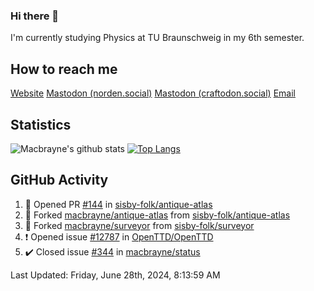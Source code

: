 ### Hi there 👋
I'm currently studying Physics at TU Braunschweig in my 6th semester.

## How to reach me
[Website](https://florentin-schleuss.de)
<a rel="me" href="https://norden.social/@florentin">Mastodon (norden.social)</a>
<a rel="me" href="https://craftodon.social/@frodolon">Mastodon (craftodon.social)</a>
[Email](mailto:hello@macbrayne.de)

## Statistics
![Macbrayne's github stats](https://github-readme-stats.vercel.app/api?username=macbrayne&count_private=true&show_icons=true&hide_rank=true&custom_title=macbrayne's%20GitHub%20Stats)
[![Top Langs](https://github-readme-stats.vercel.app/api/top-langs/?username=macbrayne&exclude_repo=liftron&layout=compact)](https://github.com/anuraghazra/github-readme-stats)
## GitHub Activity

<!--RECENT_ACTIVITY:start-->
1. 💪 Opened PR [#144](https://github.com/sisby-folk/antique-atlas/pull/144) in [sisby-folk/antique-atlas](https://github.com/sisby-folk/antique-atlas)
2. 🔱 Forked [macbrayne/antique-atlas](https://github.com/macbrayne/antique-atlas) from [sisby-folk/antique-atlas](https://github.com/sisby-folk/antique-atlas)
3. 🔱 Forked [macbrayne/surveyor](https://github.com/macbrayne/surveyor) from [sisby-folk/surveyor](https://github.com/sisby-folk/surveyor)
4. ❗️ Opened issue [#12787](https://github.com/OpenTTD/OpenTTD/issues/12787) in [OpenTTD/OpenTTD](https://github.com/OpenTTD/OpenTTD)
5. ✔️ Closed issue [#344](https://github.com/macbrayne/status/issues/344) in [macbrayne/status](https://github.com/macbrayne/status)
<!--RECENT_ACTIVITY:end-->

<!--RECENT_ACTIVITY:last_update-->
Last Updated: Friday, June 28th, 2024, 8:13:59 AM
<!--RECENT_ACTIVITY:last_update_end-->


<!--
**macbrayne/macbrayne** is a ✨ _special_ ✨ repository because its `README.md` (this file) appears on your GitHub profile.

Here are some ideas to get you started:

- 🔭 I’m currently working on ...
- 🌱 I’m currently learning ...
- 👯 I’m looking to collaborate on ...
- 🤔 I’m looking for help with ...
- 💬 Ask me about ...
- 📫 How to reach me: ...
- 😄 Pronouns: ...
- ⚡ Fun fact: ...
-->
